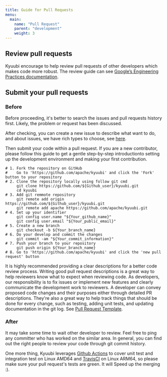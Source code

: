 ```yaml
---
title: Guide for Pull Requests
menu:
  main:
    name: "Pull Request"
    parent: "development"
    weight: 3
---
```

<!---
  Licensed under the Apache License, Version 2.0 (the "License");
  you may not use this file except in compliance with the License.
  You may obtain a copy of the License at

   http://www.apache.org/licenses/LICENSE-2.0

  Unless required by applicable law or agreed to in writing, software
  distributed under the License is distributed on an "AS IS" BASIS,
  WITHOUT WARRANTIES OR CONDITIONS OF ANY KIND, either express or implied.
  See the License for the specific language governing permissions and
  limitations under the License. See accompanying LICENSE file.
-->

## Review pull requests

Kyuubi encourage to help review pull requests of other developers which makes code more robust.
The review guide can see [Google’s Engineering Practices documentation](https://google.github.io/eng-practices/review/).

## Submit your pull requests

### Before

Before proceeding, it's better to search the issues and pull requests history first. Likely, the problem or request has been discussed.

After checking, you can create a new issue to describe what want to do, and about issues, we have rich types to
choose, see [here](https://github.com/apache/kyuubi/issues/new/choose).

Then submit your code within a pull request. If you are a new contributor, please follow this guide to get a gentle step-by-step
introductionto setting up the development environment and making your first contribution.

```shell
# 1. Fork the repository on GitHub
#    Go to 'https://github.com/apache/kyuubi' and click the 'Fork' button to your repository
# 2. Clone the repository locally using follow git cmd
     git clone https://github.com/${Github_user}/kyuubi.git
     cd kyuubi
# 3. Add git remmote repository
     git remote add origin https://github.com/${Github_user}/kyuubi.git
     git remote add apache https://github.com/apache/kyuubi.git
# 4. Set up your identifier
     git config user.name "${Your_github_name}"
     git config user.email "${Your_public_email}"
# 5. Create a new branch
     git checkout -b ${Your_branch_name}
# 6. Do your develop and commit the changes
     git commit -am "${Your_commit_information}"
# 7. Push your branch to your repository
     git push origin ${Your_branch_name}
# 8. Go to 'https://github.com/apache/kyuubi' and click the 'new pull request' button
```

It is highly recommended providing a clear descriptions for a better code review process.
Writing good pull request descriptions is a great way to help reviewers know what to expect when reviewing code.
As developers, our responsibility is to fix issues or implement new features and clearly communicate the development work to reviewers.
A developer can convey proposed code changes and their purposes either through detailed PR descriptions.
They're also a great way to help track things that should be done for every change, such as testing, adding unit tests, and updating documentation in the git log.
See [Pull Request Template](https://github.com/apache/kyuubi/blob/master/.github/PULL_REQUEST_TEMPLATE).

### After

It may take some time to wait other developer to review. Feel free to ping any committer who has worked on the similar area.
In general, you can find out the right people to review your code through git commit history.

One more thing, Kyuubi leverages [Github Actions](https://github.com/apache/kyuubi/actions) to cover unit 
test and integration test on Linux AMD64 and [TravisCI](https://app.travis-ci.com/github/apache/kyuubi) 
on Linux ARM64, so please make sure your pull request's tests are green. It will Speed up the merging :).
